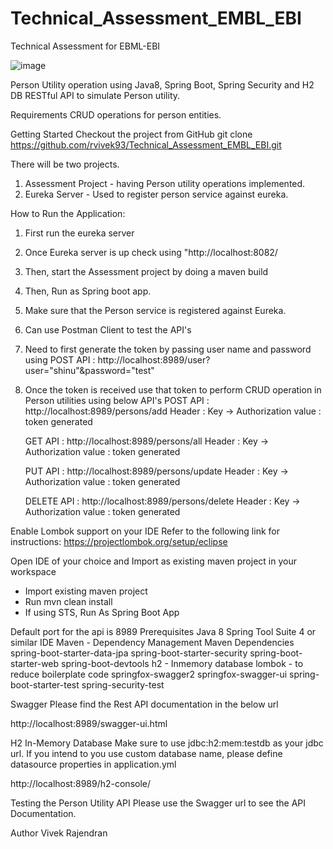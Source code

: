 # Technical_Assessment_EMBL_EBI
Technical Assessment for EBML-EBI

![image](https://user-images.githubusercontent.com/67907069/110125720-a55b2d00-7de9-11eb-85ae-ea73758acaab.png)


Person Utility operation using Java8, Spring Boot, Spring Security and H2 DB
RESTful API to simulate Person utility.

Requirements
CRUD operations for person entities.

Getting Started
Checkout the project from GitHub
git clone https://github.com/rvivek93/Technical_Assessment_EMBL_EBI.git

There will be two projects.
1. Assessment Project - having Person utility operations implemented.
2. Eureka Server - Used to register person service against eureka.

How to Run the Application:
1. First run the eureka server
2. Once Eureka server is up check using "http://localhost:8082/
3. Then, start the Assessment project by doing a maven build 
4. Then, Run as Spring boot app.
5. Make sure that the Person service is registered against Eureka.
6. Can use Postman Client to test the API's
7. Need to first generate the token by passing user name and password using POST API : http://localhost:8989/user?user="shinu"&password="test"
8. Once the token is received use that token to perform CRUD operation in Person utilities using below API's
   POST API : http://localhost:8989/persons/add 
   Header   : Key -> Authorization value : token generated
   
   GET API : http://localhost:8989/persons/all
   Header   : Key -> Authorization value : token generated
   
   PUT API : http://localhost:8989/persons/update
   Header   : Key -> Authorization value : token generated
   
   DELETE API : http://localhost:8989/persons/delete
   Header   : Key -> Authorization value : token generated
    

Enable Lombok support on your IDE
Refer to the following link for instructions:
https://projectlombok.org/setup/eclipse

Open IDE of your choice and Import as existing maven project in your workspace
- Import existing maven project
- Run mvn clean install
- If using STS, Run As Spring Boot App

Default port for the api is 8989
Prerequisites
Java 8
Spring Tool Suite 4 or similar IDE
Maven - Dependency Management
Maven Dependencies
spring-boot-starter-data-jpa
spring-boot-starter-security
spring-boot-starter-web
spring-boot-devtools
h2 - Inmemory database
lombok - to reduce boilerplate code
springfox-swagger2
springfox-swagger-ui
spring-boot-starter-test
spring-security-test

Swagger
Please find the Rest API documentation in the below url

http://localhost:8989/swagger-ui.html

H2 In-Memory Database
Make sure to use jdbc:h2:mem:testdb as your jdbc url. If you intend to you use custom database name, please define datasource properties in application.yml

http://localhost:8989/h2-console/

Testing the Person Utility API
Please use the Swagger url to see the API Documentation.

Author
Vivek Rajendran
